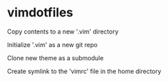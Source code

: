 # vimdotfiles

Copy contents to a new '.vim' directory

Initialize '.vim' as a new git repo

Clone new theme as a submodule

Create symlink to the 'vimrc' file in the home directory


